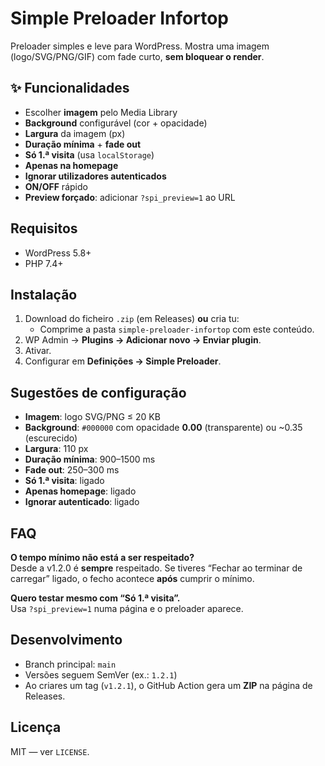 # Simple Preloader Infortop

Preloader simples e leve para WordPress. Mostra uma imagem (logo/SVG/PNG/GIF) com fade curto, **sem bloquear o render**.

## ✨ Funcionalidades
- Escolher **imagem** pelo Media Library
- **Background** configurável (cor + opacidade)
- **Largura** da imagem (px)
- **Duração mínima** + **fade out**
- **Só 1.ª visita** (usa `localStorage`)
- **Apenas na homepage**
- **Ignorar utilizadores autenticados**
- **ON/OFF** rápido
- **Preview forçado**: adicionar `?spi_preview=1` ao URL

## Requisitos
- WordPress 5.8+
- PHP 7.4+

## Instalação
1. Download do ficheiro `.zip` (em Releases) **ou** cria tu:
   - Comprime a pasta `simple-preloader-infortop` com este conteúdo.
2. WP Admin → **Plugins → Adicionar novo → Enviar plugin**.
3. Ativar.
4. Configurar em **Definições → Simple Preloader**.

## Sugestões de configuração
- **Imagem**: logo SVG/PNG ≤ 20 KB  
- **Background**: `#000000` com opacidade **0.00** (transparente) ou ~0.35 (escurecido)  
- **Largura**: 110 px  
- **Duração mínima**: 900–1500 ms  
- **Fade out**: 250–300 ms  
- **Só 1.ª visita**: ligado  
- **Apenas homepage**: ligado  
- **Ignorar autenticado**: ligado

## FAQ
**O tempo mínimo não está a ser respeitado?**  
Desde a v1.2.0 é **sempre** respeitado. Se tiveres “Fechar ao terminar de carregar” ligado, o fecho acontece **após** cumprir o mínimo.

**Quero testar mesmo com “Só 1.ª visita”.**  
Usa `?spi_preview=1` numa página e o preloader aparece.

## Desenvolvimento
- Branch principal: `main`
- Versões seguem SemVer (ex.: `1.2.1`)
- Ao criares um tag (`v1.2.1`), o GitHub Action gera um **ZIP** na página de Releases.

## Licença
MIT — ver `LICENSE`.
